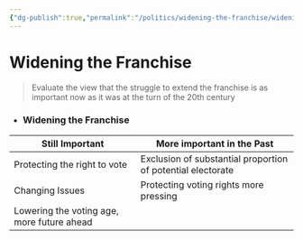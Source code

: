 ```yaml
---
{"dg-publish":true,"permalink":"/politics/widening-the-franchise/widening-the-franchise/","dgHomeLink":true,"dgPassFrontmatter":false}
---
```


# Widening the Franchise

> Evaluate the view that the struggle to extend the franchise is as important now as it was at the turn of the 20th century

- ### Widening the Franchise
| Still Important | More important in the Past |
| --- | --- |
| Protecting the right to vote | Exclusion of substantial proportion of potential electorate |
| Changing Issues | Protecting voting rights more pressing |
| Lowering the voting age, more future ahead |  |